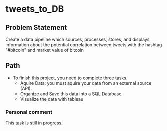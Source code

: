 # tweets_to_DB

## Problem Statement
Create a data pipeline which sources, processes, stores, and displays information about the potential correlation between tweets with the hashtag "#bitcoin" and market value of bitcoin

## Path
- To finish this project, you need to complete three tasks.
  - Aquire Data: you must aquire your data from an external source (API).
  - Organize and Save this data into a SQL Database.
  - Visualize the data with tableau
  
### Personal comment
This task is still in progress.
